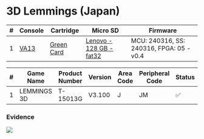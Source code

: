 # 3D Lemmings (Japan)

| #   | Console                                             | Cartridge                                                                           | Micro SD                                                                            | Firmware                                 |
| --- | --------------------------------------------------- | ----------------------------------------------------------------------------------- | ----------------------------------------------------------------------------------- | ---------------------------------------- |
| 1   | [VA13](../../../../../Info/Consoles/VA13/README.md) | [Green Card](../../../../../Info/Cartridges/RetroGameParadiseStore/1.32F/README.md) | [Lenovo - 128 GB - fat32](../../../../../Info/SdCards/Lenovo/128GB/fat32/README.md) | MCU: 240316, SS: 240316, FPGA: 05 - v0.4 |

| #   | Game Name   | Product Number | Version | Area Code | Peripheral Code | Status             | Time Played |
| --- | ----------- | -------------- | ------- | --------- | --------------- | ------------------ | ----------- |
| 1   | LEMMINGS 3D | T-15013G       | V3.100  | J         | JM              | :white_check_mark: | 10 minutes  |

### Evidence

[![](https://img.youtube.com/vi/Lu8cXlByvhg/0.jpg)](https://www.youtube.com/watch?v=Lu8cXlByvhg)
